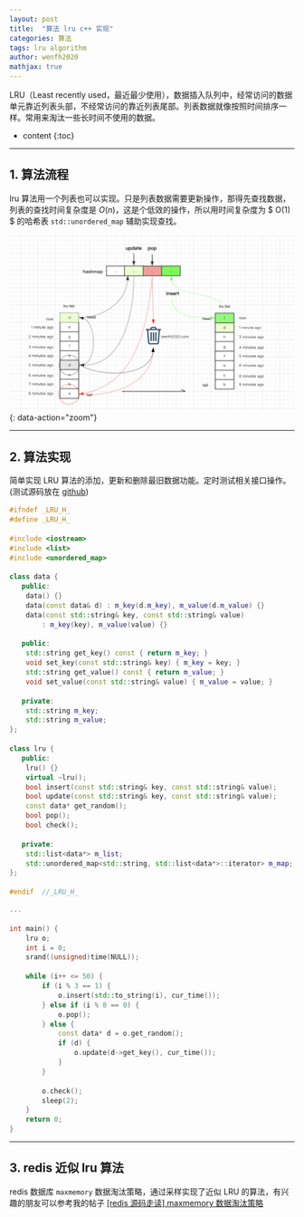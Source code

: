 ```yaml
---
layout: post
title:  "算法 lru c++ 实现"
categories: 算法
tags: lru algorithm
author: wenfh2020
mathjax: true
---
```


LRU（Least recently used，最近最少使用），数据插入队列中，经常访问的数据单元靠近列表头部，不经常访问的靠近列表尾部。列表数据就像按照时间排序一样。常用来淘汰一些长时间不使用的数据。



* content
{:toc}

---

## 1. 算法流程

lru 算法用一个列表也可以实现。只是列表数据需要更新操作，那得先查找数据，列表的查找时间复杂度是 $O(n)$，这是个低效的操作，所以用时间复杂度为 $ O(1) $ 的哈希表 `std::unordered_map` 辅助实现查找。

![lru 算法流程](/images/2020-03-13-12-35-17.png){: data-action="zoom"}

---

## 2. 算法实现

简单实现 LRU 算法的添加，更新和删除最旧数据功能。定时测试相关接口操作。(测试源码放在 [github](https://github.com/wenfh2020/c_test/blob/master/algorithms/lru))

```cpp
#ifndef _LRU_H_
#define _LRU_H_

#include <iostream>
#include <list>
#include <unordered_map>

class data {
   public:
    data() {}
    data(const data& d) : m_key(d.m_key), m_value(d.m_value) {}
    data(const std::string& key, const std::string& value)
        : m_key(key), m_value(value) {}

   public:
    std::string get_key() const { return m_key; }
    void set_key(const std::string& key) { m_key = key; }
    std::string get_value() const { return m_value; }
    void set_value(const std::string& value) { m_value = value; }

   private:
    std::string m_key;
    std::string m_value;
};

class lru {
   public:
    lru() {}
    virtual ~lru();
    bool insert(const std::string& key, const std::string& value);
    bool update(const std::string& key, const std::string& value);
    const data* get_random();
    bool pop();
    bool check();

   private:
    std::list<data*> m_list;
    std::unordered_map<std::string, std::list<data*>::iterator> m_map;
};

#endif  //_LRU_H_
```

```cpp
...

int main() {
    lru o;
    int i = 0;
    srand((unsigned)time(NULL));

    while (i++ <= 50) {
        if (i % 3 == 1) {
            o.insert(std::to_string(i), cur_time());
        } else if (i % 8 == 0) {
            o.pop();
        } else {
            const data* d = o.get_random();
            if (d) {
                o.update(d->get_key(), cur_time());
            }
        }

        o.check();
        sleep(2);
    }
    return 0;
}
```

---

## 3. redis 近似 lru 算法

redis 数据库 `maxmemory` 数据淘汰策略，通过采样实现了近似 LRU 的算法，有兴趣的朋友可以参考我的帖子 [[redis 源码走读] maxmemory 数据淘汰策略](https://wenfh2020.com/2020/03/06/redis-max-memory/)
